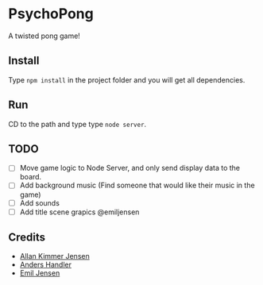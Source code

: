 PsychoPong
==========

A twisted pong game!

## Install
Type `npm install` in the project folder and you will get all dependencies.

## Run
CD to the path and type type `node server`.

## TODO
- [ ] Move game logic to Node Server, and only send display data to the board.
- [ ] Add background music (Find someone that would like their music in the game)
- [ ] Add sounds
- [ ] Add title scene grapics @emiljensen

## Credits
- [Allan Kimmer Jensen](https://github.com/Saturate/)
- [Anders Handler](https://github.com/ziu-dk)
- [Emil Jensen](https://github.com/emiljensen)
